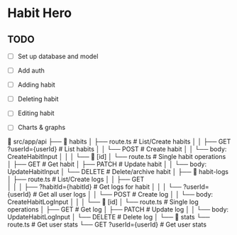 # Habit Hero 

## TODO 

- [ ] Set up database and model
- [ ] Add auth 
- [ ] Adding habit 
- [ ] Deleting habit 
- [ ] Editing habit 
- [ ] Charts & graphs


📁 src/app/api
├── 📁 habits
│   ├── route.ts                        # List/Create habits
│   │   ├── GET ?userId={userId}        # List habits
│   │   └── POST                        # Create habit
│   │       └── body: CreateHabitInput
│   │
│   └── 📁 [id]
│       └── route.ts                    # Single habit operations
│           ├── GET                     # Get habit
│           ├── PATCH                   # Update habit
│           │   └── body: UpdateHabitInput
│           └── DELETE                  # Delete/archive habit
│
├── 📁 habit-logs
│   ├── route.ts                        # List/Create logs
│   │   ├── GET                        
│   │   │   ├── ?habitId={habitId}     # Get logs for habit
│   │   │   └── ?userId={userId}       # Get all user logs
│   │   └── POST                       # Create log
│   │       └── body: CreateHabitLogInput
│   │
│   └── 📁 [id]
│       └── route.ts                    # Single log operations
│           ├── GET                     # Get log
│           ├── PATCH                   # Update log
│           │   └── body: UpdateHabitLogInput
│           └── DELETE                  # Delete log
│
└── 📁 stats
    └── route.ts                        # Get user stats
        └── GET ?userId={userId}        # Get user stats